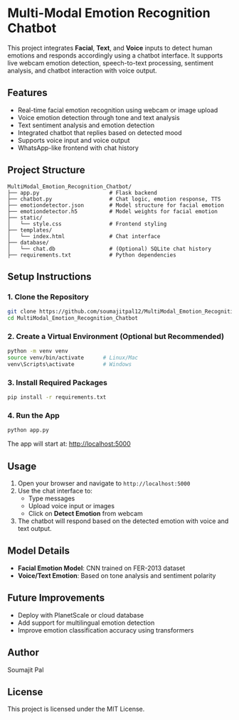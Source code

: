 # Multi-Modal Emotion Recognition Chatbot

This project integrates **Facial**, **Text**, and **Voice** inputs to detect human emotions and responds accordingly using a chatbot interface. It supports live webcam emotion detection, speech-to-text processing, sentiment analysis, and chatbot interaction with voice output.

## Features

- Real-time facial emotion recognition using webcam or image upload  
- Voice emotion detection through tone and text analysis  
- Text sentiment analysis and emotion detection  
- Integrated chatbot that replies based on detected mood  
- Supports voice input and voice output  
- WhatsApp-like frontend with chat history  

## Project Structure

```
MultiModal_Emotion_Recognition_Chatbot/
├── app.py                      # Flask backend
├── chatbot.py                  # Chat logic, emotion response, TTS
├── emotiondetector.json        # Model structure for facial emotion
├── emotiondetector.h5          # Model weights for facial emotion
├── static/
│   └── style.css               # Frontend styling
├── templates/
│   └── index.html              # Chat interface
├── database/
│   └── chat.db                 # (Optional) SQLite chat history
├── requirements.txt            # Python dependencies
```

## Setup Instructions

### 1. Clone the Repository

```bash
git clone https://github.com/soumajitpal12/MultiModal_Emotion_Recognition_Chatbot.git
cd MultiModal_Emotion_Recognition_Chatbot
```

### 2. Create a Virtual Environment (Optional but Recommended)

```bash
python -m venv venv
source venv/bin/activate      # Linux/Mac
venv\Scripts\activate         # Windows
```

### 3. Install Required Packages

```bash
pip install -r requirements.txt
```

### 4. Run the App

```bash
python app.py
```

The app will start at: [http://localhost:5000](http://localhost:5000)

## Usage

1. Open your browser and navigate to `http://localhost:5000`  
2. Use the chat interface to:
   - Type messages  
   - Upload voice input or images  
   - Click on **Detect Emotion** from webcam  
3. The chatbot will respond based on the detected emotion with voice and text output.

## Model Details

- **Facial Emotion Model**: CNN trained on FER-2013 dataset  
- **Voice/Text Emotion**: Based on tone analysis and sentiment polarity  

## Future Improvements

- Deploy with PlanetScale or cloud database  
- Add support for multilingual emotion detection  
- Improve emotion classification accuracy using transformers  

## Author

Soumajit Pal

## License

This project is licensed under the MIT License.